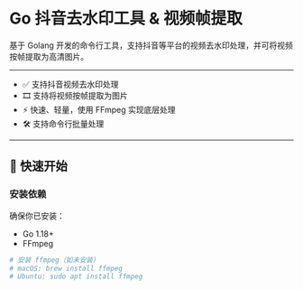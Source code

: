 # Go 抖音去水印工具 & 视频帧提取

基于 Golang 开发的命令行工具，支持抖音等平台的视频去水印处理，并可将视频按帧提取为高清图片。

---

- ✅ 支持抖音视频去水印处理
- 🎞️ 支持将视频按帧提取为图片
- ⚡ 快速、轻量，使用 FFmpeg 实现底层处理
- 🛠️ 支持命令行批量处理

---

## 🚀 快速开始

### 安装依赖

确保你已安装：

- Go 1.18+
- FFmpeg

```bash
# 安装 ffmpeg（如未安装）
# macOS: brew install ffmpeg
# Ubuntu: sudo apt install ffmpeg
